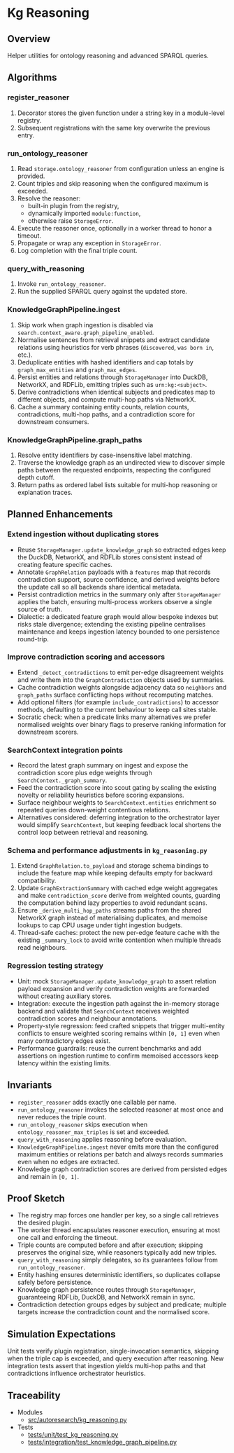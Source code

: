 # Kg Reasoning

## Overview

Helper utilities for ontology reasoning and advanced SPARQL queries.

## Algorithms

### register_reasoner
1. Decorator stores the given function under a string key in a module-level
   registry.
2. Subsequent registrations with the same key overwrite the previous entry.

### run_ontology_reasoner
1. Read `storage.ontology_reasoner` from configuration unless an engine is
   provided.
2. Count triples and skip reasoning when the configured maximum is exceeded.
3. Resolve the reasoner:
   - built-in plugin from the registry,
   - dynamically imported `module:function`,
   - otherwise raise `StorageError`.
4. Execute the reasoner once, optionally in a worker thread to honor a
   timeout.
5. Propagate or wrap any exception in `StorageError`.
6. Log completion with the final triple count.

### query_with_reasoning
1. Invoke `run_ontology_reasoner`.
2. Run the supplied SPARQL query against the updated store.

### KnowledgeGraphPipeline.ingest
1. Skip work when graph ingestion is disabled via
   `search.context_aware.graph_pipeline_enabled`.
2. Normalise sentences from retrieval snippets and extract candidate relations
   using heuristics for verb phrases (`discovered`, `was born in`, etc.).
3. Deduplicate entities with hashed identifiers and cap totals by
   `graph_max_entities` and `graph_max_edges`.
4. Persist entities and relations through `StorageManager` into DuckDB,
   NetworkX, and RDFLib, emitting triples such as `urn:kg:<subject>`.
5. Derive contradictions when identical subjects and predicates map to
   different objects, and compute multi-hop paths via NetworkX.
6. Cache a summary containing entity counts, relation counts, contradictions,
   multi-hop paths, and a contradiction score for downstream consumers.

### KnowledgeGraphPipeline.graph_paths
1. Resolve entity identifiers by case-insensitive label matching.
2. Traverse the knowledge graph as an undirected view to discover simple paths
   between the requested endpoints, respecting the configured depth cutoff.
3. Return paths as ordered label lists suitable for multi-hop reasoning or
   explanation traces.

## Planned Enhancements

### Extend ingestion without duplicating stores
- Reuse `StorageManager.update_knowledge_graph` so extracted edges keep the
  DuckDB, NetworkX, and RDFLib stores consistent instead of creating feature
  specific caches.
- Annotate `GraphRelation` payloads with a `features` map that records
  contradiction support, source confidence, and derived weights before the
  update call so all backends share identical metadata.
- Persist contradiction metrics in the summary only after `StorageManager`
  applies the batch, ensuring multi-process workers observe a single source of
  truth.
- Dialectic: a dedicated feature graph would allow bespoke indexes but risks
  stale divergence; extending the existing pipeline centralises maintenance and
  keeps ingestion latency bounded to one persistence round-trip.

### Improve contradiction scoring and accessors
- Extend `_detect_contradictions` to emit per-edge disagreement weights and
  write them into the `GraphContradiction` objects used by summaries.
- Cache contradiction weights alongside adjacency data so `neighbors` and
  `graph_paths` surface conflicting hops without recomputing matches.
- Add optional filters (for example `include_contradictions`) to accessor
  methods, defaulting to the current behaviour to keep call sites stable.
- Socratic check: when a predicate links many alternatives we prefer
  normalised weights over binary flags to preserve ranking information for
  downstream scorers.

### SearchContext integration points
- Record the latest graph summary on ingest and expose the contradiction score
  plus edge weights through `SearchContext._graph_summary`.
- Feed the contradiction score into scout gating by scaling the existing
  novelty or reliability heuristics before scoring expansions.
- Surface neighbour weights to `SearchContext.entities` enrichment so repeated
  queries down-weight contentious relations.
- Alternatives considered: deferring integration to the orchestrator layer
  would simplify `SearchContext`, but keeping feedback local shortens the
  control loop between retrieval and reasoning.

### Schema and performance adjustments in `kg_reasoning.py`
1. Extend `GraphRelation.to_payload` and storage schema bindings to include the
   feature map while keeping defaults empty for backward compatibility.
2. Update `GraphExtractionSummary` with cached edge weight aggregates and make
   `contradiction_score` derive from weighted counts, guarding the computation
   behind lazy properties to avoid redundant scans.
3. Ensure `_derive_multi_hop_paths` streams paths from the shared NetworkX
   graph instead of materialising duplicates, and memoise lookups to cap CPU
   usage under tight ingestion budgets.
4. Thread-safe caches: protect the new per-edge feature cache with the existing
   `_summary_lock` to avoid write contention when multiple threads read
   neighbours.

### Regression testing strategy
- Unit: mock `StorageManager.update_knowledge_graph` to assert relation payload
  expansion and verify contradiction weights are forwarded without creating
  auxiliary stores.
- Integration: execute the ingestion path against the in-memory storage backend
  and validate that `SearchContext` receives weighted contradiction scores and
  neighbour annotations.
- Property-style regression: feed crafted snippets that trigger multi-entity
  conflicts to ensure weighted scoring remains within `[0, 1]` even when many
  contradictory edges exist.
- Performance guardrails: reuse the current benchmarks and add assertions on
  ingestion runtime to confirm memoised accessors keep latency within the
  existing limits.

## Invariants

- `register_reasoner` adds exactly one callable per name.
- `run_ontology_reasoner` invokes the selected reasoner at most once and
  never reduces the triple count.
- `run_ontology_reasoner` skips execution when `ontology_reasoner_max_triples`
  is set and exceeded.
- `query_with_reasoning` applies reasoning before evaluation.
- `KnowledgeGraphPipeline.ingest` never emits more than the configured maximum
  entities or relations per batch and always records summaries even when no
  edges are extracted.
- Knowledge graph contradiction scores are derived from persisted edges and
  remain in `[0, 1]`.

## Proof Sketch

- The registry map forces one handler per key, so a single call retrieves the
  desired plugin.
- The worker thread encapsulates reasoner execution, ensuring at most one
  call and enforcing the timeout.
- Triple counts are computed before and after execution; skipping preserves
  the original size, while reasoners typically add new triples.
- `query_with_reasoning` simply delegates, so its guarantees follow from
  `run_ontology_reasoner`.
- Entity hashing ensures deterministic identifiers, so duplicates collapse
  safely before persistence.
- Knowledge graph persistence routes through `StorageManager`, guaranteeing
  RDFLib, DuckDB, and NetworkX remain in sync.
- Contradiction detection groups edges by subject and predicate; multiple
  targets increase the contradiction count and the normalised score.

## Simulation Expectations

Unit tests verify plugin registration, single-invocation semantics, skipping
when the triple cap is exceeded, and query execution after reasoning. New
integration tests assert that ingestion yields multi-hop paths and that
contradictions influence orchestrator heuristics.

## Traceability

- Modules
  - [src/autoresearch/kg_reasoning.py][m1]
- Tests
  - [tests/unit/test_kg_reasoning.py][t1]
  - [tests/integration/test_knowledge_graph_pipeline.py][t2]

[m1]: ../../src/autoresearch/kg_reasoning.py
[t1]: ../../tests/unit/test_kg_reasoning.py
[t2]: ../../tests/integration/test_knowledge_graph_pipeline.py
